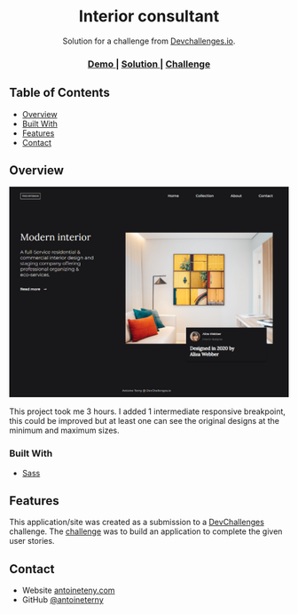 <!-- Please update value in the {}  -->

<h1 align="center">Interior consultant</h1>

<div align="center">
   Solution for a challenge from  <a href="http://devchallenges.io" target="_blank">Devchallenges.io</a>.
</div>

<div align="center">
  <h3>
    <a href="https://devchallenges-interior-consultant-master.vercel.app/">
      Demo
    </a>
    <span> | </span>
    <a href="https://github.com/antoineterny/devchallenges-interior-consultant-master">
      Solution
    </a>
    <span> | </span>
    <a href="https://devchallenges.io/challenges/Jymh2b2FyebRTUljkNcb">
      Challenge
    </a>
  </h3>
</div>

<!-- TABLE OF CONTENTS -->

## Table of Contents

- [Overview](#overview)
- [Built With](#built-with)
- [Features](#features)
- [Contact](#contact)

<!-- OVERVIEW -->

## Overview

![screenshot](screenshot.png)

This project took me 3 hours. I added 1 intermediate responsive breakpoint, this could be improved but at least one can see the original designs at the minimum and maximum sizes.

### Built With

<!-- This section should list any major frameworks that you built your project using. Here are a few examples.-->

- [Sass](https://sass-lang.com/) 

## Features

<!-- List the features of your application or follow the template. Don't share the figma file here :) -->

This application/site was created as a submission to a [DevChallenges](https://devchallenges.io/challenges) challenge. The [challenge](https://devchallenges.io/challenges/Jymh2b2FyebRTUljkNcb) was to build an application to complete the given user stories.

## Contact

- Website [antoineteny.com](https://{your-web-site-link})
- GitHub [@antoineterny](https://{github.com/your-usermame})